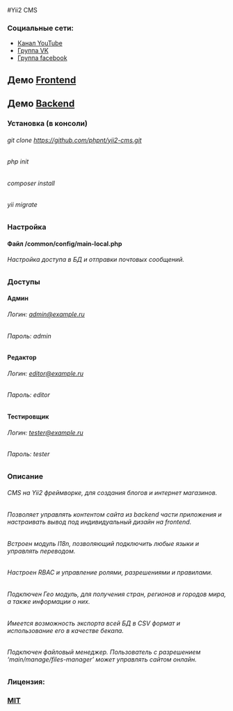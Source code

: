#Yii2 CMS

### Социальные сети:
 - [Канал YouTube](https://www.youtube.com/c/phpnt)
 - [Группа VK](https://vk.com/phpnt)
 - [Группа facebook](https://www.facebook.com/Phpnt-595851240515413/)

## Демо <a href="http://cms.phpnt.com/" target="_blank">Frontend</a>
## Демо <a href="http://admin.cms.phpnt.com/" target="_blank">Backend</a>
### Установка (в консоли)
###### git clone https://github.com/phpnt/yii2-cms.git
###### php init
###### composer install
###### yii migrate

### Настройка
#### Файл /common/config/main-local.php
###### Настройка доступа в БД и отправки почтовых сообщений.

### Доступы
#### Админ
###### Логин: admin@example.ru<br>
###### Пароль: admin
#### Редактор
###### Логин: editor@example.ru<br>
###### Пароль: editor
#### Тестировщик
###### Логин: tester@example.ru<br>
###### Пароль: tester

### Описание
###### CMS на Yii2 фреймворке, для создания блогов и интернет магазинов.
###### Позволяет управлять контентом сайта из backend части приложения и настраивать вывод под индивидуальный дизайн на frontend.
###### Встроен модуль I18n, позволяющий подключить любые языки и управлять переводом.
###### Настроен RBAC и управление ролями, разрешениями и правилами.
###### Подключен Гео модуль, для получения стран, регионов и городов мира, а также информации о них.
###### Имеется возможность экспорта всей БД в CSV формат и использование его в качестве бекапа.
###### Подключен файловый менеджер. Пользователь с разрешением ‘main/manage/files-manager’ может управлять сайтом онлайн.

### Лицензия:
### [MIT](https://ru.wikipedia.org/wiki/%D0%9B%D0%B8%D1%86%D0%B5%D0%BD%D0%B7%D0%B8%D1%8F_MIT)